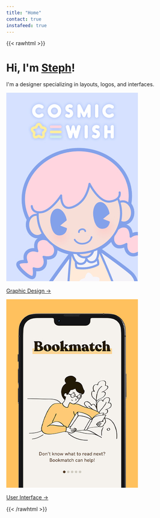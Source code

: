 ```yaml
---
title: "Home"
contact: true
instafeed: true
---
```


{{< rawhtml >}}
<div id="intro">
    <h1>Hi, I'm <a href="/about.html">Steph</a>!</h1>
    <p>I'm a <span>designer</span> specializing in layouts, logos, and interfaces.</p>
</div>
<div id="categories" class="cards">
    <a href="/gd.html">
        <img src="/img/gd.jpg" alt="Graphic Design" />
        <p>Graphic Design &#8594;</p>
    </a>
    <a href="/ui.html">
        <img src="/img/ui.jpg" alt="User Interface" />
        <p>User Interface &#8594;</p>
    </a>
</div>
{{< /rawhtml >}}